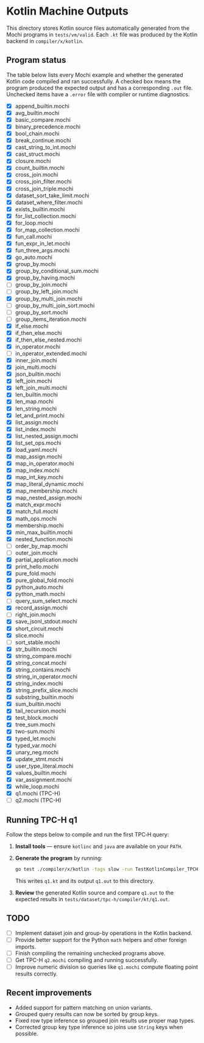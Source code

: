 # Kotlin Machine Outputs

This directory stores Kotlin source files automatically generated from the Mochi programs in `tests/vm/valid`.  Each `.kt` file was produced by the Kotlin backend in `compiler/x/kotlin`.

## Program status

The table below lists every Mochi example and whether the generated Kotlin code compiled and ran successfully.  A checked box means the program produced the expected output and has a corresponding `.out` file.  Unchecked items have a `.error` file with compiler or runtime diagnostics.

- [x] append_builtin.mochi
- [x] avg_builtin.mochi
- [x] basic_compare.mochi
- [x] binary_precedence.mochi
- [x] bool_chain.mochi
- [x] break_continue.mochi
- [x] cast_string_to_int.mochi
- [x] cast_struct.mochi
- [x] closure.mochi
- [x] count_builtin.mochi
- [x] cross_join.mochi
- [x] cross_join_filter.mochi
- [x] cross_join_triple.mochi
- [x] dataset_sort_take_limit.mochi
- [x] dataset_where_filter.mochi
- [x] exists_builtin.mochi
- [x] for_list_collection.mochi
- [x] for_loop.mochi
- [x] for_map_collection.mochi
- [x] fun_call.mochi
- [x] fun_expr_in_let.mochi
- [x] fun_three_args.mochi
- [x] go_auto.mochi
- [x] group_by.mochi
- [x] group_by_conditional_sum.mochi
- [x] group_by_having.mochi
- [ ] group_by_join.mochi
- [ ] group_by_left_join.mochi
- [x] group_by_multi_join.mochi
- [ ] group_by_multi_join_sort.mochi
- [ ] group_by_sort.mochi
- [ ] group_items_iteration.mochi
- [x] if_else.mochi
- [x] if_then_else.mochi
- [x] if_then_else_nested.mochi
- [x] in_operator.mochi
- [ ] in_operator_extended.mochi
- [x] inner_join.mochi
- [x] join_multi.mochi
- [x] json_builtin.mochi
- [x] left_join.mochi
- [x] left_join_multi.mochi
- [x] len_builtin.mochi
- [x] len_map.mochi
- [x] len_string.mochi
- [x] let_and_print.mochi
- [x] list_assign.mochi
- [x] list_index.mochi
- [x] list_nested_assign.mochi
- [x] list_set_ops.mochi
- [x] load_yaml.mochi
- [x] map_assign.mochi
- [x] map_in_operator.mochi
- [x] map_index.mochi
- [x] map_int_key.mochi
- [x] map_literal_dynamic.mochi
- [x] map_membership.mochi
- [x] map_nested_assign.mochi
- [x] match_expr.mochi
- [x] match_full.mochi
- [x] math_ops.mochi
- [x] membership.mochi
- [x] min_max_builtin.mochi
- [x] nested_function.mochi
- [ ] order_by_map.mochi
- [ ] outer_join.mochi
- [x] partial_application.mochi
- [x] print_hello.mochi
- [x] pure_fold.mochi
- [x] pure_global_fold.mochi
- [x] python_auto.mochi
- [x] python_math.mochi
- [ ] query_sum_select.mochi
- [x] record_assign.mochi
- [ ] right_join.mochi
- [x] save_jsonl_stdout.mochi
- [x] short_circuit.mochi
- [x] slice.mochi
- [ ] sort_stable.mochi
- [x] str_builtin.mochi
- [x] string_compare.mochi
- [x] string_concat.mochi
- [x] string_contains.mochi
- [x] string_in_operator.mochi
- [x] string_index.mochi
- [x] string_prefix_slice.mochi
- [x] substring_builtin.mochi
- [x] sum_builtin.mochi
- [x] tail_recursion.mochi
- [x] test_block.mochi
- [x] tree_sum.mochi
- [x] two-sum.mochi
- [x] typed_let.mochi
- [x] typed_var.mochi
- [x] unary_neg.mochi
- [x] update_stmt.mochi
- [x] user_type_literal.mochi
- [x] values_builtin.mochi
- [x] var_assignment.mochi
- [x] while_loop.mochi
 - [x] q1.mochi (TPC-H)
 - [ ] q2.mochi (TPC-H)

## Running TPC-H q1

Follow the steps below to compile and run the first TPC‑H query:

1. **Install tools** &mdash; ensure `kotlinc` and `java` are available on your `PATH`.
2. **Generate the program** by running:

   ```bash
   go test ./compiler/x/kotlin -tags slow -run TestKotlinCompiler_TPCH -count=1
   ```

   This writes `q1.kt` and its output `q1.out` to this directory.
3. **Review** the generated Kotlin source and compare `q1.out` to the expected
   results in `tests/dataset/tpc-h/compiler/kt/q1.out`.

## TODO

- [ ] Implement dataset join and group-by operations in the Kotlin backend.
- [ ] Provide better support for the Python `math` helpers and other foreign imports.
- [ ] Finish compiling the remaining unchecked programs above.
- [ ] Get TPC-H `q2.mochi` compiling and running successfully.
- [ ] Improve numeric division so queries like `q1.mochi` compute floating point results correctly.

## Recent improvements

- Added support for pattern matching on union variants.
- Grouped query results can now be sorted by group keys.
- Fixed row type inference so grouped join results use proper map types.
- Corrected group key type inference so joins use `String` keys when possible.
